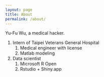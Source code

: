 ```yaml
---
layout: page
title: About
permalink: /about/
---
```

Yu-Fu Wu, a medical hacker.

1. Intern of Taipei Veterans General Hospital
   1. Medical engineer with license
   2. Matlab modeling
2. Data scientist
   1. Microsoft R Open
   2. Rstudio + Shiny.app
